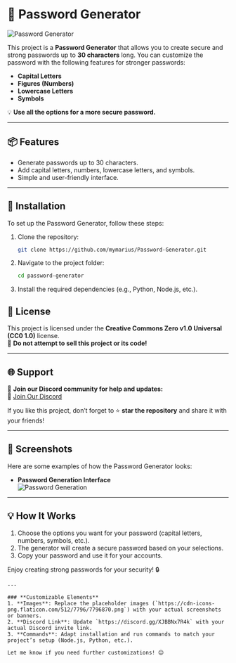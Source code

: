 # 🔐 Password Generator

![Password Generator](https://via.placeholder.com/800x300?text=Password+Generator+Banner)

This project is a **Password Generator** that allows you to create secure and strong passwords up to **30 characters** long. You can customize the password with the following features for stronger passwords:

- **Capital Letters**  
- **Figures (Numbers)**  
- **Lowercase Letters**  
- **Symbols**

💡 **Use all the options for a more secure password.**

---

## 📦 Features
- Generate passwords up to 30 characters.
- Add capital letters, numbers, lowercase letters, and symbols.
- Simple and user-friendly interface.

---

## 🚀 Installation
To set up the Password Generator, follow these steps:

1. Clone the repository:
   ```bash
   git clone https://github.com/mymarius/Password-Generator.git
   ```

2. Navigate to the project folder:
   ```bash
   cd password-generator
   ```

3. Install the required dependencies (e.g., Python, Node.js, etc.).



## 🌟 License
This project is licensed under the **Creative Commons Zero v1.0 Universal (CC0 1.0)** license.  
📜 **Do not attempt to sell this project or its code!**

---

## 🌐 Support
💬 **Join our Discord community for help and updates:**  
🔗 [Join Our Discord](https://discord.gg/XJBBNx7R4k)  

If you like this project, don’t forget to ⭐ **star the repository** and share it with your friends!

---

## 📸 Screenshots
Here are some examples of how the Password Generator looks:

- **Password Generation Interface**  
  ![Password Generation](https://password-generator1.glitch.me/)

---

## 💡 How It Works
1. Choose the options you want for your password (capital letters, numbers, symbols, etc.).
2. The generator will create a secure password based on your selections.
3. Copy your password and use it for your accounts.

Enjoy creating strong passwords for your security! 🔒
```
---

### **Customizable Elements**
1. **Images**: Replace the placeholder images (`https://cdn-icons-png.flaticon.com/512/7796/7796870.png`) with your actual screenshots or banners.
2. **Discord Link**: Update `https://discord.gg/XJBBNx7R4k` with your actual Discord invite link.
3. **Commands**: Adapt installation and run commands to match your project’s setup (Node.js, Python, etc.).

Let me know if you need further customizations! 😊
